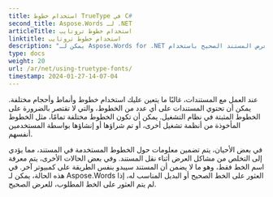 ```yaml
---
title: استخدام خطوط TrueType في C#
second_title: Aspose.Words لـ .NET
articleTitle: استخدام خطوط تروتايب
linktitle: استخدام خطوط تروتايب
description: "يمكن لـ Aspose.Words for .NET العثور على الخط الصحيح أو البديل المناسب له لعرض المستند الصحيح باستخدام C#. وهذا يضمن أن يكون الفرق بين المستند المعروض والأصل في حده الأدنى عندما لا تكون هناك معلومات كافية حول الخط."
type: docs
weight: 20
url: /ar/net/using-truetype-fonts/
timestamp: 2024-01-27-14-07-04
---
```


عند العمل مع المستندات، غالبًا ما يتعين عليك استخدام خطوط وأنماط وأحجام مختلفة. يمكن أن تحتوي المستندات على أي عدد من الخطوط، والتي لا تقتصر بالضرورة على الخطوط المثبتة في نظام التشغيل. يمكن أن تكون الخطوط مختلفة تمامًا، مثل الخطوط المأخوذة من أنظمة تشغيل أخرى، أو تم شراؤها أو إنشاؤها بواسطة المستخدمين أنفسهم.

في بعض الأحيان، يتم تضمين معلومات حول الخطوط المستخدمة في المستند، مما يؤدي إلى التخلص من مشاكل العرض أثناء نقل المستند. وفي بعض الحالات الأخرى، يتم معرفة اسم الخط فقط، وهو ما لا يضمن أن المستند سيبدو بنفس الطريقة على كمبيوتر آخر. في هذه الحالة، يمكن لـ Aspose.Words العثور على الخط الصحيح أو البديل المناسب له، إذا لم يتم العثور على الخط المطلوب، للعرض الصحيح.
